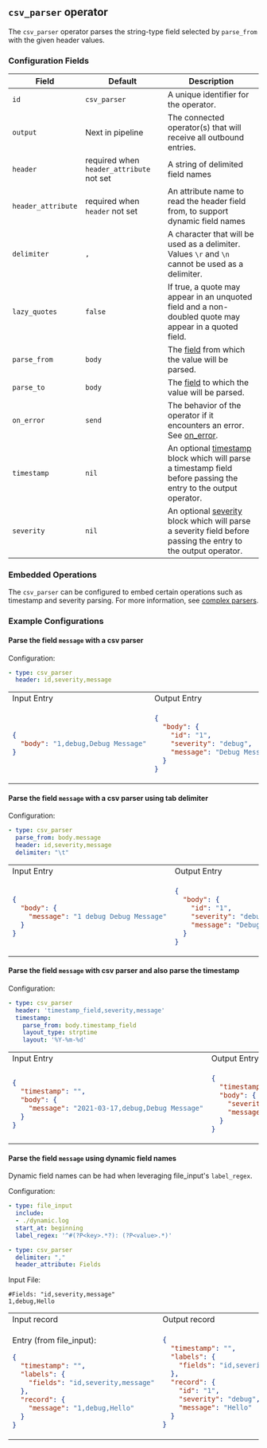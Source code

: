 ## `csv_parser` operator

The `csv_parser` operator parses the string-type field selected by `parse_from` with the given header values.

### Configuration Fields

| Field              | Default                                  | Description  |
| ---                | ---                                      | ---          |
| `id`               | `csv_parser`                             | A unique identifier for the operator. |
| `output`           | Next in pipeline                         | The connected operator(s) that will receive all outbound entries. |
| `header`           | required when `header_attribute` not set | A string of delimited field names |
| `header_attribute` | required when `header` not set           | An attribute name to read the header field from, to support dynamic field names |
| `delimiter`        | `,`                                      | A character that will be used as a delimiter. Values `\r` and `\n` cannot be used as a delimiter. |
| `lazy_quotes`      | `false`                                  | If true, a quote may appear in an unquoted field and a non-doubled quote may appear in a quoted field. |
| `parse_from`       | `body`                                   | The [field](../types/field.md) from which the value will be parsed. |
| `parse_to`         | `body`                                   | The [field](../types/field.md) to which the value will be parsed. |
| `on_error`         | `send`                                   | The behavior of the operator if it encounters an error. See [on_error](../types/on_error.md). |
| `timestamp`        | `nil`                                    | An optional [timestamp](../types/timestamp.md) block which will parse a timestamp field before passing the entry to the output operator. |
| `severity`         | `nil`                                    | An optional [severity](../types/severity.md) block which will parse a severity field before passing the entry to the output operator. |

### Embedded Operations

The `csv_parser` can be configured to embed certain operations such as timestamp and severity parsing. For more information, see [complex parsers](../types/parsers.md#complex-parsers).

### Example Configurations

#### Parse the field `message` with a csv parser

Configuration:

```yaml
- type: csv_parser
  header: id,severity,message
```

<table>
<tr><td> Input Entry </td> <td> Output Entry </td></tr>
<tr>
<td>

```json
{
  "body": "1,debug,Debug Message"
}
```

</td>
<td>

```json
{
  "body": {
    "id": "1",
    "severity": "debug",
    "message": "Debug Message"
  }
}
```

</td>
</tr>
</table>

#### Parse the field `message` with a csv parser using tab delimiter

Configuration:

```yaml
- type: csv_parser
  parse_from: body.message
  header: id,severity,message
  delimiter: "\t"
```

<table>
<tr><td> Input Entry </td> <td> Output Entry </td></tr>
<tr>
<td>

```json
{
  "body": {
    "message": "1 debug Debug Message"
  }
}
```

</td>
<td>

```json
{
  "body": {
    "id": "1",
    "severity": "debug",
    "message": "Debug Message"
  }
}
```

</td>
</tr>
</table>

#### Parse the field `message` with csv parser and also parse the timestamp

Configuration:

```yaml
- type: csv_parser
  header: 'timestamp_field,severity,message'
  timestamp:
    parse_from: body.timestamp_field
    layout_type: strptime
    layout: '%Y-%m-%d'
```

<table>
<tr><td> Input Entry </td> <td> Output Entry </td></tr>
<tr>
<td>

```json
{
  "timestamp": "",
  "body": {
    "message": "2021-03-17,debug,Debug Message"
  }
}
```

</td>
<td>

```json
{
  "timestamp": "2021-03-17T00:00:00-00:00",
  "body": {
    "severity": "debug",
    "message": "Debug Message"
  }
}
```

</td>
</tr>
</table>

#### Parse the field `message` using dynamic field names

Dynamic field names can be had when leveraging file_input's `label_regex`.

Configuration:

```yaml
- type: file_input
  include:
  - ./dynamic.log
  start_at: beginning
  label_regex: '^#(?P<key>.*?): (?P<value>.*)'

- type: csv_parser
  delimiter: ","
  header_attribute: Fields
```

Input File:

```
#Fields: "id,severity,message"
1,debug,Hello
```

<table>
<tr><td> Input record </td> <td> Output record </td></tr>
<tr>
<td>

Entry (from file_input):

```json
{
  "timestamp": "",
  "labels": {
    "fields": "id,severity,message"
  },
  "record": {
    "message": "1,debug,Hello"
  }
}
```

</td>
<td>

```json
{
  "timestamp": "",
  "labels": {
    "fields": "id,severity,message"
  },
  "record": {
    "id": "1",
    "severity": "debug",
    "message": "Hello"
  }
}
```

</td>
</tr>
</table>
